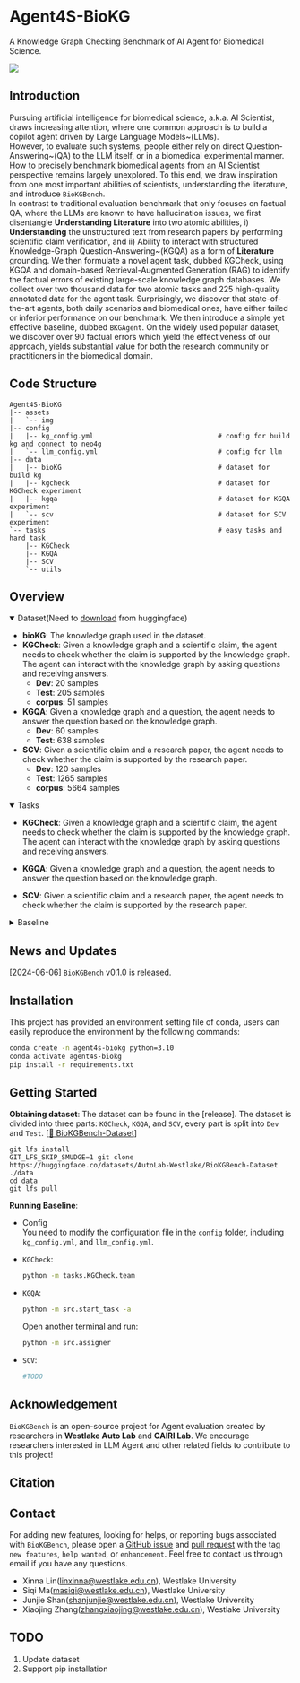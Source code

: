 # Agent4S-BioKG
A Knowledge Graph Checking Benchmark of AI Agent for Biomedical Science.
<p align="left">
<a href="https://github.com/westlake-autolab/Agent4S-BioKG/blob/main/LICENSE" alt="license">
    <img src="https://img.shields.io/badge/license-MIT-blue" /></a>
<!-- <a href="https://github.com/A4Bio/OpenCPD/issues" alt="resolution">
    <img src="https://img.shields.io/badge/issue%20resolution-1%20d-%23B7A800" /></a> -->
</p>

## Introduction
Pursuing artificial intelligence for biomedical science, a.k.a. AI Scientist, draws increasing attention, where one common approach is to build a copilot agent driven by Large Language Models~(LLMs).   
However, to evaluate such systems, people either rely on direct Question-Answering~(QA) to the LLM itself, or in a biomedical experimental manner. How to precisely benchmark biomedical agents from an AI Scientist perspective remains largely unexplored. To this end, we draw inspiration from one most important abilities of scientists, understanding the literature, and introduce `BioKGBench`.   
In contrast to traditional evaluation benchmark that only focuses on factual QA, where the LLMs are known to have hallucination issues, we first disentangle **Understanding Literature** into two atomic abilities, i) **Understanding** the unstructured text from research papers by performing scientific claim verification, and ii) Ability to interact with structured Knowledge-Graph Question-Answering~(KGQA) as a form of **Literature** grounding. We then formulate a novel agent task, dubbed KGCheck, using KGQA and domain-based Retrieval-Augmented Generation (RAG) to identify the factual errors of existing large-scale knowledge graph databases.   We collect over two thousand data for two atomic tasks and 225 high-quality annotated data for the agent task. Surprisingly, we discover that state-of-the-art agents, both daily scenarios and biomedical ones, have either failed or inferior performance on our benchmark. We then introduce a simple yet effective baseline, dubbed `BKGAgent`. On the widely used popular dataset, we discover over 90 factual errors which yield the effectiveness of our approach, yields substantial value for both the research community or practitioners in the biomedical domain.

## Code Structure
```
Agent4S-BioKG
|-- assets
|   `-- img
|-- config
|   |-- kg_config.yml                               # config for build kg and connect to neo4g
|   `-- llm_config.yml                              # config for llm
|-- data
|   |-- bioKG                                       # dataset for build kg
|   |-- kgcheck                                     # dataset for KGCheck experiment
|   |-- kgqa                                        # dataset for KGQA experiment
|   `-- scv                                         # dataset for SCV experiment
`-- tasks                                           # easy tasks and hard task
    |-- KGCheck
    |-- KGQA
    |-- SCV
    `-- utils
```

## Overview
<details open>
<summary>Dataset(Need to <a href="https://huggingface.co/datasets/AutoLab-Westlake/BioKGBench-Dataset">download</a> from huggingface)</summary>

* **bioKG**: The knowledge graph used in the dataset.
* **KGCheck**: Given a knowledge graph and a scientific claim, the agent needs to check whether the claim is supported by the knowledge graph. The agent can interact with the knowledge graph by asking questions and receiving answers.
  * **Dev**: 20 samples
  * **Test**: 205 samples
  * **corpus**: 51 samples
* **KGQA**: Given a knowledge graph and a question, the agent needs to answer the question based on the knowledge graph.
  * **Dev**: 60 samples
  * **Test**: 638 samples
* **SCV**: Given a scientific claim and a research paper, the agent needs to check whether the claim is supported by the research paper.
  * **Dev**: 120 samples
  * **Test**: 1265 samples
  * **corpus**: 5664 samples

</details>

<details open>
<summary>Tasks</summary>

* **KGCheck**: Given a knowledge graph and a scientific claim, the agent needs to check whether the claim is supported by the knowledge graph. The agent can interact with the knowledge graph by asking questions and receiving answers.

* **KGQA**: Given a knowledge graph and a question, the agent needs to answer the question based on the knowledge graph.
* **SCV**: Given a scientific claim and a research paper, the agent needs to check whether the claim is supported by the research paper.

</details>

<details close>
<summary>Baseline</summary>
# TODO
</details>


## News and Updates
[2024-06-06] `BioKGBench` v0.1.0 is released.

## Installation
This project has provided an environment setting file of conda, users can easily reproduce the environment by the following commands:
```bash
conda create -n agent4s-biokg python=3.10
conda activate agent4s-biokg
pip install -r requirements.txt
```

## Getting Started

**Obtaining dataset**:
The dataset can be found in the [release]. The dataset is divided into three parts: `KGCheck`, `KGQA`, and `SCV`, every part is split into `Dev` and `Test`.
[[🤗 BioKGBench-Dataset](https://huggingface.co/datasets/AutoLab-Westlake/BioKGBench-Dataset)]
```git
git lfs install
GIT_LFS_SKIP_SMUDGE=1 git clone https://huggingface.co/datasets/AutoLab-Westlake/BioKGBench-Dataset ./data
cd data
git lfs pull
```

**Running Baseline**:
* Config  
You need to modify the configuration file in the `config` folder, including `kg_config.yml`, and `llm_config.yml`.

* `KGCheck`:
  ```bash
  python -m tasks.KGCheck.team
  ```
* `KGQA`:
  ```bash
  python -m src.start_task -a
  ```
  Open another terminal and run:
  ```bash
  python -m src.assigner
  ```
* `SCV`:
  ```bash
  #TODO
  ```

## Acknowledgement

`BioKGBench` is an open-source project for Agent evaluation created by researchers in **Westlake Auto Lab** and **CAIRI Lab**. We encourage researchers interested in LLM Agent and other related fields to contribute to this project!

## Citation

## Contact
For adding new features, looking for helps, or reporting bugs associated with `BioKGBench`, please open a [GitHub issue](https://github.com/A4Bio/ProteinInvBench/issues) and [pull request](https://github.com/A4Bio/ProteinInvBench/pulls) with the tag `new features`, `help wanted`, or `enhancement`. Feel free to contact us through email if you have any questions.

- Xinna Lin(linxinna@westlake.edu.cn), Westlake University
- Siqi Ma(masiqi@westlake.edu.cn), Westlake University
- Junjie Shan(shanjunjie@westlake.edu.cn), Westlake University
- Xiaojing Zhang(zhangxiaojing@westlake.edu.cn), Westlake University

## TODO

1. Update dataset
2. Support pip installation
